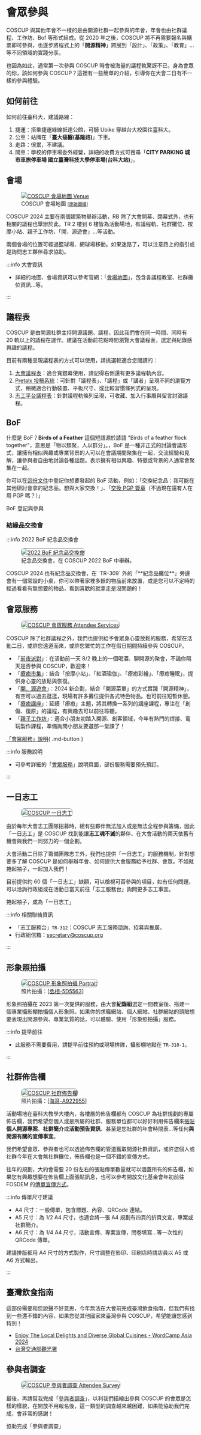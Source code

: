 <script setup lang="ts">
import Actions from '#components/Actions.vue'

const scheduleActions = [
    {href:"https://coscup.org/2024/zh-TW/session", display: 'COSCUP 官方議程'},
    {href:"https://pretalx.coscup.org/coscup-2024/schedule", display: 'Pretalx 投稿系統'},
    {href:"https://volunteer.coscup.org/schedule/2024", display: '志工平台議程表'}
]

</script>

# 會眾參與

COSCUP 與其他年會不一樣的是由開源社群一起參與的年會，年會也由社群議程、工作坊、Bof 等形式組成。從 2020 年之後，COSCUP 將不再需要報名與購票即可參與，也逐步將程式上的「**開源精神**」跨展到「設計」、「政策」、「教育」…等不同領域的實踐分享。

也因為如此，通常第一次參與 COSCUP 時會被海量的議程軌驚訝不已，身為會眾的你，該如何參與 COSCUP？這裡有一些簡單的介紹，引導你在大會二日有不一樣的參與體驗。

## 如何前往

如何前往臺科大，建議路線：

1. 捷運：搭乘捷運綠線抵達公館，可騎 Ubike 穿越台大校園往臺科大。
2. 公車：站牌在「**臺大癌醫(基隆路)**」下車。
3. 走路：很累，不建議。
4. 開車：學校的停車場委外經營，詳細的收費方式可搜尋「**CITY PARKING 城市車旅停車場 國立臺灣科技大學停車場(台科大站)**」。

## 會場

<figure markdown>
  <a href="https://volunteer.coscup.org/doc/coscup_venue.svg">
    <img alt="COSCUP 會場地圖 Venue" src="https://volunteer.coscup.org/doc/coscup_venue.svg">
  </a>
  <figcaption>COSCUP 會場地圖 <small><a href="https://volunteer.coscup.org/doc/coscup_venue.svg">[原始圖檔]</a></small></figcaption>
</figure>

COSCUP 2024 主要在兩個建築物舉辦活動，RB 除了大會開幕、閉幕式外，也有相關的議程也舉辦於此。TR 2 樓到 6 樓皆為活動場地，有議程軌、社群攤位、按摩小站、親子工作坊、「開．源遊會」…等活動。

兩個會場的位置可經過籃球場、網球場移動。如果迷路了，可以注意路上的指引或是詢問志工夥伴尋求協助。

:::info 大會資訊

- 詳細的地圖、會場資訊可以參考官網：「[會場地圖](https://coscup.org/2024/zh-TW/venue)」，包含各議程教室、社群攤位資訊…等。

:::

## 議程表

COSCUP 是由開源社群主持開源議題、議程，因此我們會在同一時間、同時有 20 軌以上的議程在運作。建議在活動前花點時間瀏覽大會議程表，選定與紀錄感興趣的議程。

目前有兩種呈現議程表的方式可以使用，請挑選較適合您閱讀的：

1. [大會議程表](https://coscup.org/2024/zh-TW/session)：適合寬銀幕使用，請記得右側還有更多議程軌內容。
2. [Pretalx 投稿系統](https://pretalx.coscup.org/coscup-2024/schedule/)：可針對「議程表」、「議程」或「講者」呈現不同的瀏覽方式，稍微適合行動裝置、平板尺寸、或比較習慣條列式的呈現。
3. [志工平台議程表](https://volunteer.coscup.org/schedule/2024)：針對議程軌條列呈現，可收藏、加入行事曆與留言討論議程。

<Actions :actionsList="scheduleActions" />

## BoF

什麼是 BoF？**Birds of a Feather** 這個短語源於諺語 "Birds of a feather flock together"，意思是「物以類聚，人以群分」。，BoF 是一種非正式的討論會議形式，讓擁有相似興趣或專業背景的人可以在會議期間聚集在一起，交流經驗和見解，讓參與者自由地討論各種話題。表示擁有相似興趣、特徵或背景的人通常會聚集在一起。

你可以在[這份文件](https://docs.google.com/document/d/1Nn5j549QfJ-QhS2RCje91g5Qt9WVsjxxuFBvb51IpI4/)中登記你想要發起的 BoF 活動，例如：「交換紀念品：我可能在其他研討會拿的紀念品，想與大家交換！」、「[交換 PGP 簽章](https://zh.wikipedia.org/zh-tw/%E5%AF%86%E9%92%A5%E7%AD%BE%E5%90%8D%E8%81%9A%E4%BC%9A)（不過現在還有人在用 PGP 嗎？）」

<VPButton href="https://docs.google.com/document/d/1Nn5j549QfJ-QhS2RCje91g5Qt9WVsjxxuFBvb51IpI4/">BoF 登記與參與</VPButton>

### 結緣品交換會

:::info 2022 BoF 紀念品交換會

<figure markdown>
    <a href="https://volunteer.coscup.org/doc/2022/bof_giveaways.webp">
        <img alt="2022 BoF 紀念品交換會"
            title="2022 BoF 紀念品交換會"
            src="https://volunteer.coscup.org/doc/2022/bof_giveaways.webp"
            style="border-radius: 8px;border:1px solid hsl(0, 0%, 50%);"
        >
    </a>
    <figcaption>紀念品交換會，在 COSCUP 2022 BoF 中舉辦。</figcaption>
</figure>
COSCUP 2024 也有紀念品交換會，在 `TR-309` 外的「**紀念品攤位**」旁邊會有一個常設的小桌，你可以帶著家裡多餘的物品前來放置，或是您可以不定時的經過看看有無想要的物品，看到喜歡的就拿走是沒問題的！

## 會眾服務

<figure markdown="span">
    <a href="https://volunteer.coscup.org/img/2024/healing_lectures_235x100.jpg">
        <img src="https://volunteer.coscup.org/img/2024/healing_lectures_235x100.jpg"
            alt="COSCUP 會眾服務 Attendee Services" title="COSCUP 會眾服務 Attendee Services"
            style="border-radius: 8px;border:1px solid hsl(0, 0%, 50%);">
    </a>
</figure>

COSCUP 除了社群議程之外，我們也提供給予會眾身心靈放鬆的服務，希望在活動二日，或許您遠道而來，或許您繁忙的工作在假日期間持續參與 COSCUP。

- 「[前夜派對](https://volunteer.coscup.org/docs/zh-TW/about_coscup/eve_gathering/overview/#_1)」：在活動前一天 8/2 晚上的一個喝酒、聊開源的聚會，不論你隔天是否參與 COSCUP，歡迎來！
- 「[療癒市集](https://volunteer.coscup.org/docs/zh-TW/about_coscup/health_market/overview/)」：結合「按摩小站」、「紅酒瑜伽」、「療癒彩繪」、「療癒睡眠」，提供身心靈的放鬆與恢復。
- 「[開．源遊會](https://volunteer.coscup.org/docs/zh-TW/about_coscup/fun_fair/overview/)」：2024 新企劃，結合「開源菜單」的方式實踐「開源精神」，有空可以過去逛逛，現場有許多攤位提供各式特色物品。也可前往短暫休憩。
- 「[療癒講座](https://volunteer.coscup.org/docs/zh-TW/about_coscup/healing_lectures/overview/)」：延續「療癒」主題，將其轉換一系列的講座課程，專注在「創傷、復原」的議程，有興趣去可以前往聆聽。
- 「[親子工作坊](https://volunteer.coscup.org/docs/zh-TW/about_coscup/junior_workshop/overview/)」：適合小朋友初踏入開源、創客領域，今年有熱門的焊接、電玩製作課程，準備詢問小朋友要選那一堂課了！

[「會眾服務」說明](https://volunteer.coscup.org/docs/zh-TW/about_coscup/attendee_services/){ .md-button }

:::info 服務說明

- 可參考詳細的「[會眾服務](https://volunteer.coscup.org/docs/zh-TW/about_coscup/attendee_services/)」說明頁面，部份服務需要預先預訂。

:::

## 一日志工

<figure markdown="span">
    <a href="https://volunteer.coscup.org/tasks/2024">
        <img src="https://volunteer.coscup.org/img/volunteer_tasks_paper_marketing.png"
            alt="COSCUP 一日志工" title="COSCUP 一日志工"
            style="border-radius: 8px;border:1px solid hsl(0, 0%, 50%);">
    </a>
</figure>

由於每年大會志工團隊招募時，總有些夥伴無法加入或是無法全程參與籌備，因此「一日志工」是 COSCUP 找到能讓**志工魂不滅**的夥伴、在大會活動的兩天依舊有機會與我們一同努力的一個企劃。

大會活動二日除了籌備團隊志工外，我們也提供「一日志工」的服務機制，針對想要多了解 COSCUP 是如何舉辦年會、如何提供大會服務給予社群、會眾。不如就捲起袖子，一起加入我們！

目前提供約 60 個「一日志工」缺額，可以檢視可否參與的項目，如有任何問題，可以洽詢行政組或在活動日當天前往「志工服務台」詢問更多志工事宜。

<VPButton href="https://volunteer.coscup.org/tasks/2024">捲起袖子，成為「一日志工」</VPButton>

:::info 相關聯絡資訊

- 「志工服務台」`TR-312`：COSCUP 志工服務諮詢、招募與推廣。
- 行政組信箱：[secretary@coscup.org](mailto:secretary@coscup.org)

:::

## 形象照拍攝

<figure markdown="span">
    <a href="https://volunteer.coscup.org/img/2024/portrait.webp">
        <img src="https://volunteer.coscup.org/img/2024/portrait.webp"
            alt="COSCUP 形象照拍攝 Portrait" title="COSCUP 形象照拍攝 Portrait"
            style="border-radius: 8px;border:1px solid hsl(0, 0%, 50%);">
    </a>
    <figcaption>照片拍攝：<a href="https://www.flickr.com/photos/coscup/53320873019/">[丞相-5D5563]</a></figcaption>
</figure>

形象照拍攝在 2023 第一次提供的服務，由大會**紀錄組**選定一間教室後、搭建一個專業攝影棚拍攝個人形象照。如果你的求職網站、個人網站、社群網站的頭貼想要表現出開源參與、專業氣質的話，可以體驗、使用「形象照拍攝」服務。

:::info 提早前往

- 此服務不需要費用，請提早前往預約或現場排隊，攝影棚地點在 `TR-310-1`。

:::

## 社群佈告欄

<figure markdown="span">
    <a href="https://volunteer.coscup.org/img/2024/community_board_235x100.webp">
        <img src="https://volunteer.coscup.org/img/2024/community_board_235x100.webp"
            alt="COSCUP 社群佈告欄" title="COSCUP 社群佈告欄"
            style="border-radius: 8px;border:1px solid hsl(0, 0%, 50%);">
    </a>
    <figcaption>照片拍攝：<a href="https://www.flickr.com/photos/coscup/53190487467/">[海哥-A922955]</a></figcaption>
</figure>

活動場地在臺科大教學大樓內，各樓層的佈告欄都有 COSCUP 為社群規劃的專屬佈告欄，我們希望您個人或是所屬的社群、服務單位都可以好好利用佈告欄來[張貼](https://www.flickr.com/photos/coscup/)**個人開源專案**、**社群簡介**或**活動預告資訊**、甚至是您社群的年會時間表…等任何**與開源有關的宣傳事宜**。

我們希望會眾、參與者也可以透過佈告欄的管道獲取開源社群資訊，或許您個人或社群今年在大會無社群攤位，佈告欄也是一個不錯的宣傳方式。

往年的規劃，大約會需要 20 份左右的張貼傳單數量就可以涵蓋所有的佈告欄，如果您有興趣想要在佈告欄上面張貼訊息，也可以參考開放文化基金會年初前往 FOSDEM 的[傳單宣傳方式](https://ocf.tw/p/global/fosdem-2024/)。

:::info 傳單尺寸建議

- A4 尺寸：一般傳單，包含標題、內容、QRCode 連結。
- A5 尺寸：為 1/2 A4 尺寸，也適合將一張 A4 規劃有四頁的折頁文宣，專案或社群簡介。
- A6 尺寸：為 1/4 A4 尺寸，活動宣傳、專案宣傳，問卷填寫…等一次性的 QRCode 傳單。

建議排版都用 A4 尺寸的方式製作，尺寸調整在影印、印刷店時請店員以 A5 或 A6 方式輸出。

:::

## 臺灣飲食指南

這部份需要和您說聲不好意思，今年無法在大會前完成臺灣飲食指南，但我們有找到一些還不錯的內容，如果您從其他國家來臺灣參與 COSCUP，希望能讓您感到特別！

- [Enjoy The Local Delights and Diverse Global Cuisines - WordCamp Asia 2024](https://asia.wordcamp.org/2024/taste-of-taiwan/)
- [台灣交通部觀光署](https://www.taiwan.net.tw/)

## 參與者調查

<figure markdown="span">
    <a href="https://coscup.org/2024-survey/">
        <img src="https://coscup.org/2024-survey/assets/Attendee_survey2024.a643c0bc.png"
            alt="COSCUP 參與者調查 Attendee Survey" title="COSCUP 參與者調查 Attendee Survey"
            style="border-radius: 8px;border:1px solid hsl(0, 0%, 50%);">
    </a>
</figure>

最後，再請幫我完成「[參與者調查](https://coscup.org/2024-survey/)」，以利我們描繪出參與 COSCUP 的會眾是怎樣的樣貌，在開放不用報名後，這一類型的調查越來越困難，如果能協助我們完成，會非常的感謝！

<VPButton href="https://coscup.org/2024-survey/">協助完成「參與者調查」</VPButton>
